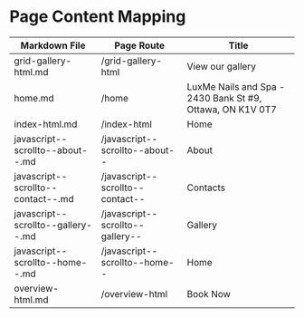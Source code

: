# Page Content Mapping

| Markdown File | Page Route | Title |
|---------------|------------|-------|
| grid-gallery-html.md | /grid-gallery-html | View our gallery |
| home.md | /home |  LuxMe Nails and Spa - 2430 Bank St #9, Ottawa, ON K1V 0T7 |
| index-html.md | /index-html | Home |
| javascript--scrollto--about--.md | /javascript--scrollto--about-- | About |
| javascript--scrollto--contact--.md | /javascript--scrollto--contact-- | Contacts |
| javascript--scrollto--gallery--.md | /javascript--scrollto--gallery-- | Gallery |
| javascript--scrollto--home--.md | /javascript--scrollto--home-- | Home |
| overview-html.md | /overview-html | Book Now |
